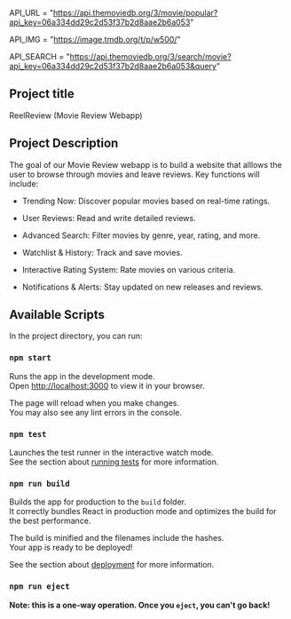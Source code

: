 API_URL = "https://api.themoviedb.org/3/movie/popular?api_key=06a334dd29c2d53f37b2d8aae2b6a053"

API_IMG = "https://image.tmdb.org/t/p/w500/"

API_SEARCH = "https://api.themoviedb.org/3/search/movie?api_key=06a334dd29c2d53f37b2d8aae2b6a053&query"

## Project title

ReelReview (Movie Review Webapp)

## Project Description

The goal of our Movie Review webapp is to build a website that alllows the user to browse through movies and leave reviews. Key functions will include:

- Trending Now: Discover popular movies based on real-time ratings.

- User Reviews: Read and write detailed reviews.

- Advanced Search: Filter movies by genre, year, rating, and more.

- Watchlist & History: Track and save movies.

- Interactive Rating System: Rate movies on various criteria.

- Notifications & Alerts: Stay updated on new releases and reviews.

## Available Scripts

In the project directory, you can run:

### `npm start`

Runs the app in the development mode.\
Open [http://localhost:3000](http://localhost:3000) to view it in your browser.

The page will reload when you make changes.\
You may also see any lint errors in the console.

### `npm test`

Launches the test runner in the interactive watch mode.\
See the section about [running tests](https://facebook.github.io/create-react-app/docs/running-tests) for more information.

### `npm run build`

Builds the app for production to the `build` folder.\
It correctly bundles React in production mode and optimizes the build for the best performance.

The build is minified and the filenames include the hashes.\
Your app is ready to be deployed!

See the section about [deployment](https://facebook.github.io/create-react-app/docs/deployment) for more information.

### `npm run eject`

**Note: this is a one-way operation. Once you `eject`, you can't go back!**
